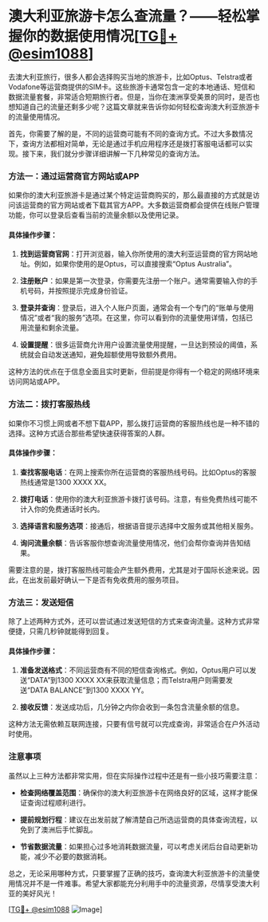 # 澳大利亚旅游卡怎么查流量？——轻松掌握你的数据使用情况[[TG💪+ @esim1088](https://t.me/s/esim1088)]

去澳大利亚旅行，很多人都会选择购买当地的旅游卡，比如Optus、Telstra或者Vodafone等运营商提供的SIM卡。这些旅游卡通常包含一定的本地通话、短信和数据流量套餐，非常适合短期旅行者。但是，当你在澳洲享受美景的同时，是否也想知道自己的流量还剩多少呢？这篇文章就来告诉你如何轻松查询澳大利亚旅游卡的流量使用情况。

首先，你需要了解的是，不同的运营商可能有不同的查询方式。不过大多数情况下，查询方法都相对简单，无论是通过手机应用程序还是拨打客服电话都可以实现。接下来，我们就分步骤详细讲解一下几种常见的查询方法。

### 方法一：通过运营商官方网站或APP

如果你的澳大利亚旅游卡是通过某个特定运营商购买的，那么最直接的方式就是访问该运营商的官方网站或者下载其官方APP。大多数运营商都会提供在线账户管理功能，你可以登录后查看当前的流量余额以及使用记录。

#### 具体操作步骤：

1. **找到运营商官网**：打开浏览器，输入你所使用的澳大利亚运营商的官方网站地址。例如，如果你使用的是Optus，可以直接搜索“Optus Australia”。
   
2. **注册账户**：如果是第一次登录，你需要先注册一个账户。通常需要输入你的手机号码，并按照提示完成身份验证。

3. **登录并查询**：登录后，进入个人账户页面，通常会有一个专门的“账单与使用情况”或者“我的服务”选项。在这里，你可以看到你的流量使用详情，包括已用流量和剩余流量。

4. **设置提醒**：很多运营商允许用户设置流量使用提醒，一旦达到预设的阈值，系统就会自动发送通知，避免超额使用导致额外费用。

这种方法的优点在于信息全面且实时更新，但前提是你得有一个稳定的网络环境来访问网站或APP。

### 方法二：拨打客服热线

如果你不习惯上网或者不想下载APP，那么拨打运营商的客服热线也是一种不错的选择。这种方式适合那些希望快速获得答案的人群。

#### 具体操作步骤：

1. **查找客服电话**：在网上搜索你所在运营商的客服热线号码。比如Optus的客服热线通常是1300 XXXX XX。

2. **拨打电话**：使用你的澳大利亚旅游卡拨打该号码。注意，有些免费热线可能不计入你的免费通话时长内。

3. **选择语言和服务选项**：接通后，根据语音提示选择中文服务或其他相关服务。

4. **询问流量余额**：告诉客服你想查询流量使用情况，他们会帮你查询并告知结果。

需要注意的是，拨打客服热线可能会产生额外费用，尤其是对于国际长途来说。因此，在出发前最好确认一下是否有免收费用的服务项目。

### 方法三：发送短信

除了上述两种方式外，还可以尝试通过发送短信的方式来查询流量。这种方式非常便捷，只需几秒钟就能得到回复。

#### 具体操作步骤：

1. **准备发送格式**：不同运营商有不同的短信查询格式。例如，Optus用户可以发送“DATA”到1300 XXXX XX来获取流量信息；而Telstra用户则需要发送“DATA BALANCE”到1300 XXXX YY。

2. **接收反馈**：发送成功后，几分钟之内你会收到一条包含流量余额的信息。

这种方法无需依赖互联网连接，只要有信号就可以完成查询，非常适合在户外活动时使用。

### 注意事项

虽然以上三种方法都非常实用，但在实际操作过程中还是有一些小技巧需要注意：

- **检查网络覆盖范围**：确保你的澳大利亚旅游卡在网络良好的区域，这样才能保证查询过程顺利进行。
  
- **提前规划行程**：建议在出发前就了解清楚自己所选运营商的具体查询流程，以免到了澳洲后手忙脚乱。

- **节省数据流量**：如果担心过多地消耗数据流量，可以考虑关闭后台自动更新功能，减少不必要的数据消耗。

总之，无论采用哪种方式，只要掌握了正确的技巧，查询澳大利亚旅游卡的流量使用情况并不是一件难事。希望大家都能充分利用手中的流量资源，尽情享受澳大利亚的美好风光！

[[TG💪+ @esim1088](https://t.me/s/esim1088) ![Image](https://i.postimg.cc/4NQfJmqS/Snipaste-2025-05-13-00-14-12.png)]